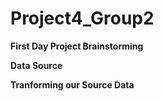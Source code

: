# Project4_Group2

**First Day Project Brainstorming**

**Data Source**

**Tranforming our Source Data**


